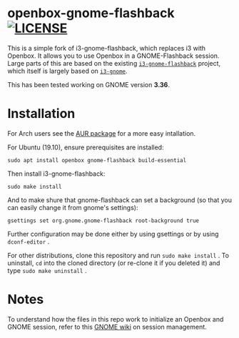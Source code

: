 # openbox-gnome-flashback [![LICENSE](http://img.shields.io/badge/license-MIT-blue.svg?style=flat)](http://choosealicense.com/licenses/mit/)

This is a simple fork of i3-gnome-flashback, which replaces i3 with Openbox.
It allows you to use Openbox in a GNOME-Flashback session. Large parts of this are based on the existing [`i3-gnome-flashback`](https://github.com/deuill/i3-gnome-flashback) project, which itself is largely based on [`i3-gnome`](https://github.com/lvillani/i3-gnome).

This has been tested working on GNOME version **3.36**.

# Installation

For Arch users see the [AUR package](https://aur.archlinux.org/packages/openbox-gnome-flashback/) for a more easy intallation.

For Ubuntu (19.10), ensure prerequisites are installed:
```
sudo apt install openbox gnome-flashback build-essential
```
Then install i3-gnome-flashback:
```
sudo make install
```
And to make shure that gnome-flashback can set a background (so that you can easily change it from gnome's settings):
```
gsettings set org.gnome.gnome-flashback root-background true
```
Further configuration may be done either by using gsettings or by using `dconf-editor` .

For other distributions, clone this repository and run `sudo make install` .
To uninstall, `cd` into the cloned directory (or re-clone it if you deleted it) and type `sudo make uninstall` .

# Notes

To understand how the files in this repo work to initialize an Openbox and GNOME session, refer to this [GNOME wiki](https://wiki.gnome.org/Projects/SessionManagement/RequiredComponents) on session management.
